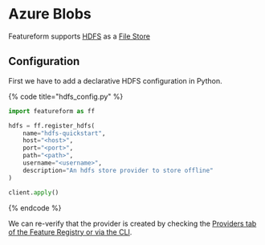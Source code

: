 # Azure Blobs

Featureform supports [HDFS](https://hadoop.apache.org/docs/r1.2.1/hdfs_design.html) as a [File Store](object-and-file-store.md)

## Configuration

First we have to add a declarative HDFS configuration in Python.

{% code title="hdfs_config.py" %}

```python
import featureform as ff

hdfs = ff.register_hdfs(
    name="hdfs-quickstart",
    host="<host>",
    port="<port>",
    path="<path>",
    username="<username>",
    description="An hdfs store provider to store offline"
)

client.apply()
```

{% endcode %}

We can re-verify that the provider is created by checking the [Providers tab of the Feature Registry or via the CLI](../getting-started/search/monitor-discovery-feature-registry-ui-cli.md).
